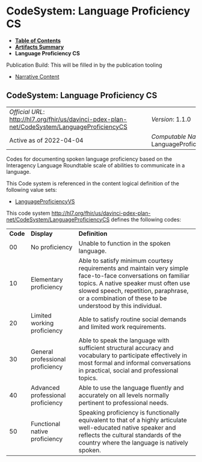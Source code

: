 # CodeSystem: Language Proficiency CS

* [**Table of Contents**](toc.html)
* [**Artifacts Summary**](artifacts.html)
* **Language Proficiency CS**

Publication Build: This will be filled in by the publication tooling

* [Narrative Content](#)

## CodeSystem: Language Proficiency CS

|  |  |  |  |  |
| --- | --- | --- | --- | --- |
| *Official URL*: http://hl7.org/fhir/us/davinci-pdex-plan-net/CodeSystem/LanguageProficiencyCS | | | | *Version*: 1.1.0 |
| Active as of 2022-04-04 | | | | *Computable Name*: LanguageProficiencyCS |

Codes for documenting spoken language proficiency based on the Interagency Language Roundtable scale of abilities to communicate in a language.

This Code system is referenced in the content logical definition of the following value sets:

* [LanguageProficiencyVS](ValueSet-LanguageProficiencyVS.html)

This code system http://hl7.org/fhir/us/davinci-pdex-plan-net/CodeSystem/LanguageProficiencyCS defines the following codes:

|  |  |  |
| --- | --- | --- |
| **Code** | **Display** | **Definition** |
| 00 | No proficiency | Unable to function in the spoken language. |
| 10 | Elementary proficiency | Able to satisfy minimum courtesy requirements and maintain very simple face-to-face conversations on familiar topics. A native speaker must often use slowed speech, repetition, paraphrase, or a combination of these to be understood by this individual. |
| 20 | Limited working proficiency | Able to satisfy routine social demands and limited work requirements. |
| 30 | General professional proficiency | Able to speak the language with sufficient structural accuracy and vocabulary to participate effectively in most formal and informal conversations in practical, social and professional topics. |
| 40 | Advanced professional proficiency | Able to use the language fluently and accurately on all levels normally pertinent to professional needs. |
| 50 | Functional native proficiency | Speaking proficiency is functionally equivalent to that of a highly articulate well-educated native speaker and reflects the cultural standards of the country where the language is natively spoken. |